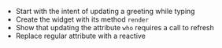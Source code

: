 - Start with the intent of updating a greeting while typing
- Create the widget with its method `render`
- Show that updating the attribute `who` requires a call to refresh
- Replace regular attribute with a reactive
